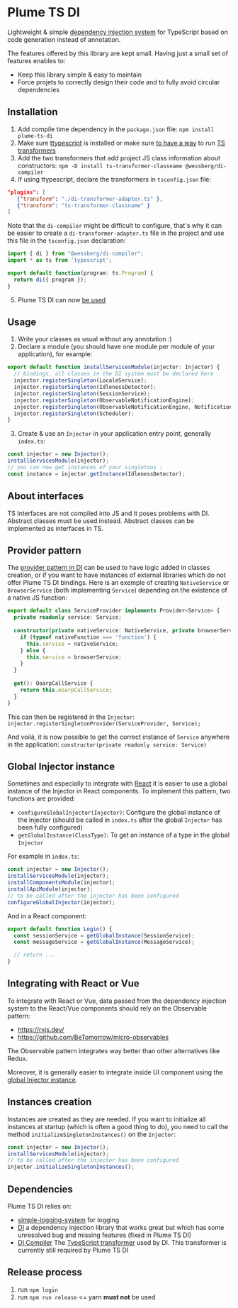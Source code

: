 Plume TS DI
===========

Lightweight & simple [dependency injection system](https://github.com/google/guice/wiki/Motivation) for TypeScript based on code generation instead of annotation.

The features offered by this library are kept small. Having just a small set of features enables to:
- Keep this library simple & easy to maintain
- Force projets to correctly design their code and to fully avoid circular dependencies

Installation
------------
1. Add compile time dependency in the `package.json` file: `npm install plume-ts-di`
2. Make sure [ttypescript](https://github.com/cevek/ttypescript) is installed or make sure [to have a way](https://github.com/madou/typescript-transformer-handbook#consuming-transformers) to run [TS transformers](https://github.com/madou/typescript-transformer-handbook)
3. Add the two transformers that add project JS class information about constructors: `npm -D install ts-transformer-classname @wessberg/di-compiler`
4. If using ttypescript, declare the transformers in `tsconfig.json` file:
```json
"plugins": [
   {"transform": "./di-transformer-adapter.ts" },
   {"transform": "ts-transformer-classname" }
]
```
Note that the `di-compiler` might be difficult to configure, that's why it can be easier to create a `di-transformer-adapter.ts` file in the project and use this file in the `tsconfig.json` declaration:
```typescript
import { di } from "@wessberg/di-compiler";
import * as ts from 'typescript';

export default function(program: ts.Program) {
  return di({ program });
}
```
5. Plume TS DI can now [be used](#usage)

Usage
-----
1. Write your classes as usual without any annotation :)
2. Declare a module (you should have one module per module of your application), for example:
```typescript
export default function installServicesModule(injector: Injector) {
  // bindings, all classes in the DI system must be declared here
  injector.registerSingleton(LocaleService);
  injector.registerSingleton(IdlenessDetector);
  injector.registerSingleton(SessionService);
  injector.registerSingleton(ObservableNotificationEngine);
  injector.registerSingleton(ObservableNotificationEngine, NotificationEngine);
  injector.registerSingleton(Scheduler);
}
```
3. Create & use an `Injector` in your application entry point, generally `index.ts`:
```typescript
const injector = new Injector();
installServicesModule(injector);
// you can now get instances of your singletons :
const instance = injector.getInstance(IdlenessDetector);
```

About interfaces
----------------
TS Interfaces are not compiled into JS and it poses problems with DI. Abstract classes must be used instead.
Abstract classes can be implemented as interfaces in TS.

Provider pattern
----------------
The [provider pattern in DI](https://github.com/google/guice/wiki/InjectingProviders) can be used to have logic added in classes creation, or if you want to have instances of external libraries which do not offer Plume TS DI bindings.
Here is an exemple of creating `NativeService` or `BrowserService` (both implementing `Service`) depending on the existence of a native JS function:
```typescript
export default class ServiceProvider implements Provider<Service> {
  private readonly service: Service;
  
  constructor(private nativeService: NativeService, private browserService: BrowserService) {
    if (typeof nativeFunction === 'function') {
      this.service = nativeService;
    } else {
      this.service = browserService;
    }
  }
  
  get(): OoarpCallService {
    return this.ooarpCallService;
  }
}
```

This can then be registered in the `Injector`: `injector.registerSingletonProvider(ServiceProvider, Service);`

And voilà, it is now possible to get the correct instance of `Service` anywhere in the application: `constructor(private readonly service: Service)`

Global Injector instance
------------------------
Sometimes and especially to integrate with [React](https://github.com/facebook/react/) it is easier to use a global instance of the Injector in React components.
To implement this pattern, two functions are provided:
- `configureGlobalInjector(Injector)`: Configure the global instance of the injector (should be called in `index.ts` after the global `Injector` has been fully configured)
- `getGlobalInstance(ClassType)`: To get an instance of a type in the global `Injector`

For example in `index.ts`:
```typescript
const injector = new Injector();
installServicesModule(injector);
installComponentsModule(injector);
installApiModule(injector);
// to be called after the injector has been configured
configureGlobalInjector(injector);
```

And in a React component:
```typescript
export default function Login() {
  const sessionService = getGlobalInstance(SessionService);
  const messageService = getGlobalInstance(MessageService);

  // return ...
}
```

Integrating with React or Vue
-----------------------------
To integrate with React or Vue, data passed from the dependency injection system to the React/Vue components should rely on the Observable pattern:
- https://rxjs.dev/
- https://github.com/BeTomorrow/micro-observables

The Observable pattern integrates way better than other alternatives like Redux.

Moreover, it is generally easier to integrate inside UI component using the [global Injector instance](#global-injector-instance).

Instances creation
------------------
Instances are created as they are needed. If you want to initialize all instances at startup (which is often a good thing to do), you need to call the method `initializeSingletonInstances()` on the `Injector`:
```typescript
const injector = new Injector();
installServicesModule(injector);
// to be called after the injector has been configured
injector.initializeSingletonInstances();
```

Dependencies
------------
Plume TS DI relies on:
- [simple-logging-system](https://github.com/coreoz/simple-logging-system) for logging
- [DI](https://github.com/wessberg/DI) a dependency injection library that works great but which has some unresolved bug and missing features (fixed in Plume TS DI)
- [DI Compiler](https://github.com/wessberg/di-compiler) The [TypeScript transformer](https://github.com/madou/typescript-transformer-handbook) used by DI. This transformer is currently still required by Plume TS DI

Release process
---------------
1. run `npm login`
2. run `npm run release` <= yarn **must not** be used
